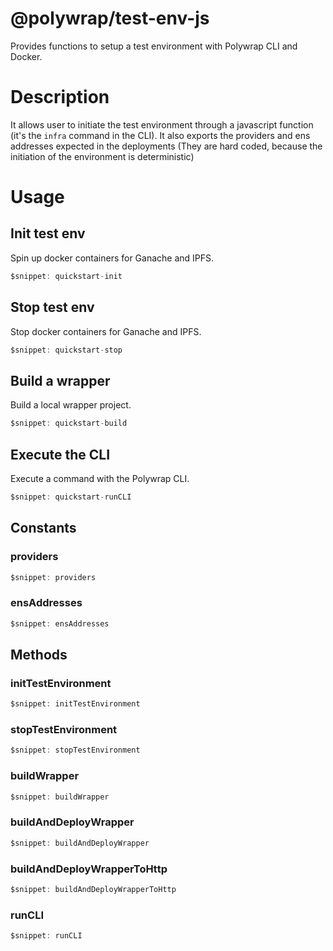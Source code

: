 # @polywrap/test-env-js

Provides functions to setup a test environment with Polywrap CLI and Docker.

# Description

It allows user to initiate the test environment through a javascript function (it's the `infra` command in the CLI). It also exports the providers and ens addresses expected in the deployments (They are hard coded, because the initiation of the environment is deterministic)

# Usage

## Init test env

Spin up docker containers for Ganache and IPFS.

``` typescript
$snippet: quickstart-init
```

## Stop test env

Stop docker containers for Ganache and IPFS.

``` typescript
$snippet: quickstart-stop
```

## Build a wrapper

Build a local wrapper project.

``` typescript
$snippet: quickstart-build
```

## Execute the CLI

Execute a command with the Polywrap CLI.

``` typescript
$snippet: quickstart-runCLI
```

## Constants

### providers

```typescript
$snippet: providers
```

### ensAddresses

```typescript
$snippet: ensAddresses
```

## Methods

### initTestEnvironment

```typescript
$snippet: initTestEnvironment
```

### stopTestEnvironment

```typescript
$snippet: stopTestEnvironment
```

### buildWrapper

```typescript
$snippet: buildWrapper
```

### buildAndDeployWrapper

```typescript
$snippet: buildAndDeployWrapper
```

### buildAndDeployWrapperToHttp

```typescript
$snippet: buildAndDeployWrapperToHttp
```

### runCLI

```typescript
$snippet: runCLI
```